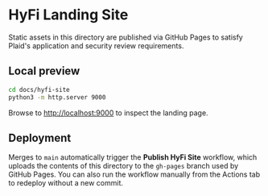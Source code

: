 # HyFi Landing Site

Static assets in this directory are published via GitHub Pages to satisfy Plaid's application and security review requirements.

## Local preview

```bash
cd docs/hyfi-site
python3 -m http.server 9000
```

Browse to <http://localhost:9000> to inspect the landing page.

## Deployment

Merges to `main` automatically trigger the **Publish HyFi Site** workflow, which uploads the contents of this directory to the `gh-pages` branch used by GitHub Pages. You can also run the workflow manually from the Actions tab to redeploy without a new commit.
